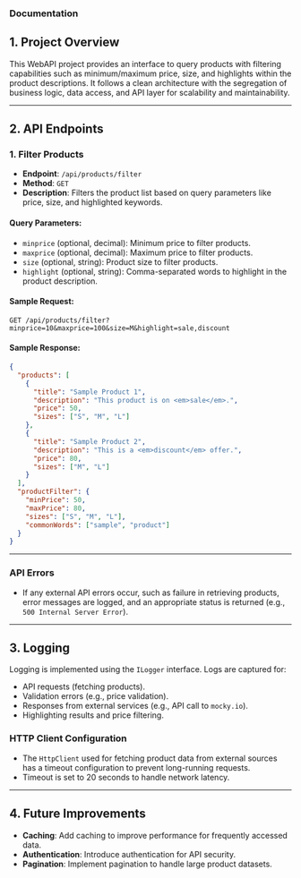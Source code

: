 ﻿### Documentation

## 1. Project Overview

This WebAPI project provides an interface to query products with filtering capabilities such as minimum/maximum price, size, and highlights within the product descriptions. It follows a clean architecture with the segregation of business logic, data access, and API layer for scalability and maintainability.

---

## 2. API Endpoints

### **1. Filter Products**
- **Endpoint**: `/api/products/filter`
- **Method**: `GET`
- **Description**: Filters the product list based on query parameters like price, size, and highlighted keywords.
  
#### **Query Parameters**:
- `minprice` (optional, decimal): Minimum price to filter products.
- `maxprice` (optional, decimal): Maximum price to filter products.
- `size` (optional, string): Product size to filter products.
- `highlight` (optional, string): Comma-separated words to highlight in the product description.

#### **Sample Request**:
```http
GET /api/products/filter?minprice=10&maxprice=100&size=M&highlight=sale,discount
```

#### **Sample Response**:
```json
{
  "products": [
    {
      "title": "Sample Product 1",
      "description": "This product is on <em>sale</em>.",
      "price": 50,
      "sizes": ["S", "M", "L"]
    },
    {
      "title": "Sample Product 2",
      "description": "This is a <em>discount</em> offer.",
      "price": 80,
      "sizes": ["M", "L"]
    }
  ],
  "productFilter": {
    "minPrice": 50,
    "maxPrice": 80,
    "sizes": ["S", "M", "L"],
    "commonWords": ["sample", "product"]
  }
}
```

---

### API Errors
- If any external API errors occur, such as failure in retrieving products, error messages are logged, and an appropriate status is returned (e.g., `500 Internal Server Error`).

---

## 3. Logging

Logging is implemented using the `ILogger` interface. Logs are captured for:
- API requests (fetching products).
- Validation errors (e.g., price validation).
- Responses from external services (e.g., API call to `mocky.io`).
- Highlighting results and price filtering.

### **HTTP Client Configuration**
- The `HttpClient` used for fetching product data from external sources has a timeout configuration to prevent long-running requests.
- Timeout is set to 20 seconds to handle network latency.

---

## 4. Future Improvements
- **Caching**: Add caching to improve performance for frequently accessed data.
- **Authentication**: Introduce authentication for API security.
- **Pagination**: Implement pagination to handle large product datasets.